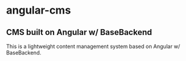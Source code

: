 # angular-cms
CMS built on Angular w/ BaseBackend
------------------------------------------------------------------

This is a lightweight content management system based on Angular w/ BaseBackend.